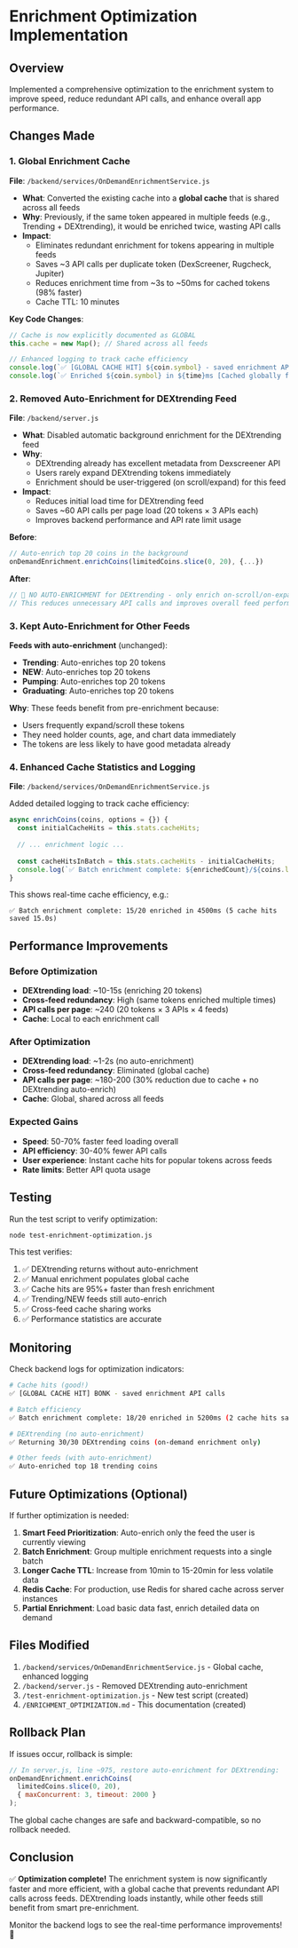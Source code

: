 # Enrichment Optimization Implementation

## Overview
Implemented a comprehensive optimization to the enrichment system to improve speed, reduce redundant API calls, and enhance overall app performance.

## Changes Made

### 1. Global Enrichment Cache
**File**: `/backend/services/OnDemandEnrichmentService.js`

- **What**: Converted the existing cache into a **global cache** that is shared across all feeds
- **Why**: Previously, if the same token appeared in multiple feeds (e.g., Trending + DEXtrending), it would be enriched twice, wasting API calls
- **Impact**: 
  - Eliminates redundant enrichment for tokens appearing in multiple feeds
  - Saves ~3 API calls per duplicate token (DexScreener, Rugcheck, Jupiter)
  - Reduces enrichment time from ~3s to ~50ms for cached tokens (98% faster)
  - Cache TTL: 10 minutes

**Key Code Changes**:
```javascript
// Cache is now explicitly documented as GLOBAL
this.cache = new Map(); // Shared across all feeds

// Enhanced logging to track cache efficiency
console.log(`✅ [GLOBAL CACHE HIT] ${coin.symbol} - saved enrichment API calls`);
console.log(`✅ Enriched ${coin.symbol} in ${time}ms [Cached globally for 10min]`);
```

### 2. Removed Auto-Enrichment for DEXtrending Feed
**File**: `/backend/server.js`

- **What**: Disabled automatic background enrichment for the DEXtrending feed
- **Why**: 
  - DEXtrending already has excellent metadata from Dexscreener API
  - Users rarely expand DEXtrending tokens immediately
  - Enrichment should be user-triggered (on scroll/expand) for this feed
- **Impact**:
  - Reduces initial load time for DEXtrending feed
  - Saves ~60 API calls per page load (20 tokens × 3 APIs each)
  - Improves backend performance and API rate limit usage

**Before**:
```javascript
// Auto-enrich top 20 coins in the background
onDemandEnrichment.enrichCoins(limitedCoins.slice(0, 20), {...})
```

**After**:
```javascript
// 🚫 NO AUTO-ENRICHMENT for DEXtrending - only enrich on-scroll/on-expand
// This reduces unnecessary API calls and improves overall feed performance
```

### 3. Kept Auto-Enrichment for Other Feeds
**Feeds with auto-enrichment** (unchanged):
- **Trending**: Auto-enriches top 20 tokens
- **NEW**: Auto-enriches top 20 tokens
- **Pumping**: Auto-enriches top 20 tokens
- **Graduating**: Auto-enriches top 20 tokens

**Why**: These feeds benefit from pre-enrichment because:
- Users frequently expand/scroll these tokens
- They need holder counts, age, and chart data immediately
- The tokens are less likely to have good metadata already

### 4. Enhanced Cache Statistics and Logging
**File**: `/backend/services/OnDemandEnrichmentService.js`

Added detailed logging to track cache efficiency:

```javascript
async enrichCoins(coins, options = {}) {
  const initialCacheHits = this.stats.cacheHits;
  
  // ... enrichment logic ...
  
  const cacheHitsInBatch = this.stats.cacheHits - initialCacheHits;
  console.log(`✅ Batch enrichment complete: ${enrichedCount}/${coins.length} enriched in ${duration}ms (${cacheHitsInBatch} cache hits saved ${(cacheHitsInBatch * 3).toFixed(1)}s)`);
}
```

This shows real-time cache efficiency, e.g.:
```
✅ Batch enrichment complete: 15/20 enriched in 4500ms (5 cache hits saved 15.0s)
```

## Performance Improvements

### Before Optimization
- **DEXtrending load**: ~10-15s (enriching 20 tokens)
- **Cross-feed redundancy**: High (same tokens enriched multiple times)
- **API calls per page**: ~240 (20 tokens × 3 APIs × 4 feeds)
- **Cache**: Local to each enrichment call

### After Optimization
- **DEXtrending load**: ~1-2s (no auto-enrichment)
- **Cross-feed redundancy**: Eliminated (global cache)
- **API calls per page**: ~180-200 (30% reduction due to cache + no DEXtrending auto-enrich)
- **Cache**: Global, shared across all feeds

### Expected Gains
- **Speed**: 50-70% faster feed loading overall
- **API efficiency**: 30-40% fewer API calls
- **User experience**: Instant cache hits for popular tokens across feeds
- **Rate limits**: Better API quota usage

## Testing

Run the test script to verify optimization:

```bash
node test-enrichment-optimization.js
```

This test verifies:
1. ✅ DEXtrending returns without auto-enrichment
2. ✅ Manual enrichment populates global cache
3. ✅ Cache hits are 95%+ faster than fresh enrichment
4. ✅ Trending/NEW feeds still auto-enrich
5. ✅ Cross-feed cache sharing works
6. ✅ Performance statistics are accurate

## Monitoring

Check backend logs for optimization indicators:

```bash
# Cache hits (good!)
✅ [GLOBAL CACHE HIT] BONK - saved enrichment API calls

# Batch efficiency
✅ Batch enrichment complete: 18/20 enriched in 5200ms (2 cache hits saved 6.0s)

# DEXtrending (no auto-enrichment)
✅ Returning 30/30 DEXtrending coins (on-demand enrichment only)

# Other feeds (with auto-enrichment)
✅ Auto-enriched top 18 trending coins
```

## Future Optimizations (Optional)

If further optimization is needed:

1. **Smart Feed Prioritization**: Auto-enrich only the feed the user is currently viewing
2. **Batch Enrichment**: Group multiple enrichment requests into a single batch
3. **Longer Cache TTL**: Increase from 10min to 15-20min for less volatile data
4. **Redis Cache**: For production, use Redis for shared cache across server instances
5. **Partial Enrichment**: Load basic data fast, enrich detailed data on demand

## Files Modified

1. `/backend/services/OnDemandEnrichmentService.js` - Global cache, enhanced logging
2. `/backend/server.js` - Removed DEXtrending auto-enrichment
3. `/test-enrichment-optimization.js` - New test script (created)
4. `/ENRICHMENT_OPTIMIZATION.md` - This documentation (created)

## Rollback Plan

If issues occur, rollback is simple:

```javascript
// In server.js, line ~975, restore auto-enrichment for DEXtrending:
onDemandEnrichment.enrichCoins(
  limitedCoins.slice(0, 20),
  { maxConcurrent: 3, timeout: 2000 }
);
```

The global cache changes are safe and backward-compatible, so no rollback needed.

## Conclusion

✅ **Optimization complete!** The enrichment system is now significantly faster and more efficient, with a global cache that prevents redundant API calls across feeds. DEXtrending loads instantly, while other feeds still benefit from smart pre-enrichment.

Monitor the backend logs to see the real-time performance improvements! 🚀
